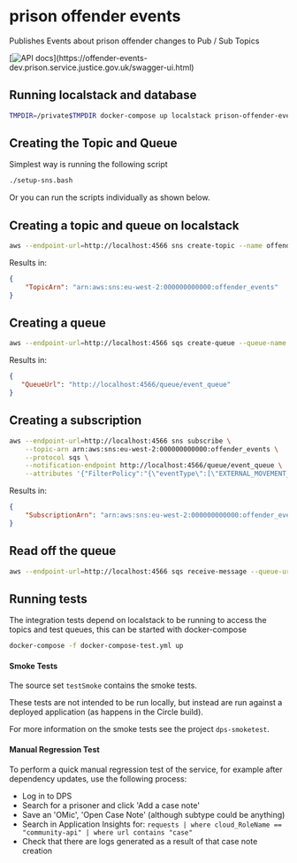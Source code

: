 # prison offender events
Publishes Events about prison offender changes to Pub / Sub Topics

[![API docs](https://img.shields.io/badge/API_docs_(needs_VPN)-view-85EA2D.svg?logo=swagger)](https://offender-events-dev.prison.service.justice.gov.uk/swagger-ui.html)


## Running localstack and database
```bash
TMPDIR=/private$TMPDIR docker-compose up localstack prison-offender-events-db
```

## Creating the Topic and Queue
Simplest way is running the following script
```bash
./setup-sns.bash
```

Or you can run the scripts individually as shown below.

## Creating a topic and queue on localstack

```bash
aws --endpoint-url=http://localhost:4566 sns create-topic --name offender_events
```

Results in:
```json
{
    "TopicArn": "arn:aws:sns:eu-west-2:000000000000:offender_events"
}

```

## Creating a queue
```bash
aws --endpoint-url=http://localhost:4566 sqs create-queue --queue-name event_queue
```

Results in:
```json
{
   "QueueUrl": "http://localhost:4566/queue/event_queue"
}
```

## Creating a subscription
```bash
aws --endpoint-url=http://localhost:4566 sns subscribe \
    --topic-arn arn:aws:sns:eu-west-2:000000000000:offender_events \
    --protocol sqs \
    --notification-endpoint http://localhost:4566/queue/event_queue \
    --attributes '{"FilterPolicy":"{\"eventType\":[\"EXTERNAL_MOVEMENT_RECORD-INSERTED\", \"BOOKING_NUMBER-CHANGED\"]}"}'
```

Results in:
```json
{
    "SubscriptionArn": "arn:aws:sns:eu-west-2:000000000000:offender_events:074545bd-393c-4a43-ad62-95b1809534f0"
}
```

## Read off the queue
```bash
aws --endpoint-url=http://localhost:4566 sqs receive-message --queue-url http://localhost:4566/queue/event_queue
```

## Running tests
The integration tests depend on localstack to be running to access the topics and test queues, this can be started with docker-compose

```bash
docker-compose -f docker-compose-test.yml up
```

#### Smoke Tests

The source set `testSmoke` contains the smoke tests.

These tests are not intended to be run locally, but instead are run against a deployed application (as happens in the Circle build).

For more information on the smoke tests see the project `dps-smoketest`.

#### Manual Regression Test

To perform a quick manual regression test of the service, for example after dependency updates, use the following process:

- Log in to DPS
- Search for a prisoner and click 'Add a case note'
- Save an 'OMic', 'Open Case Note' (although subtype could be anything)
- Search in Application Insights for: `requests | where cloud_RoleName == "community-api" | where url contains "case"`
- Check that there are logs generated as a result of that case note creation

